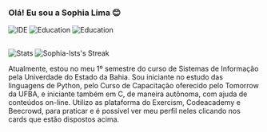 ### Olá! Eu sou a Sophia Lima 😊


![IDE](https://img.shields.io/badge/Colab-F9AB00?style=for-the-badge&logo=googlecolab&color=525252) ![Education](https://img.shields.io/badge/Exercism-009CAB?style=for-the-badge&logo=exercism&logoColor=white) ![Education](https://img.shields.io/badge/Codecademy-FFF0E5?style=for-the-badge&logo=codecademy&logoColor=303347) 

##

![Stats](https://github-readme-stats.vercel.app/api?username=sophia-lsts&show_icons=true&theme=dark) ![Sophia-lsts's Streak](https://github-readme-streak-stats.herokuapp.com/?user=Sophia-lsts&theme=dark&hide_border=false)


Atualmente, estou no meu 1º semestre do curso de Sistemas de Informação pela Univerdade do Estado da Bahia. Sou iniciante no estudo das linguagens de Python, pelo Curso de Capacitação oferecido pelo Tomorrow da UFBA, e iniciante também em C, de maneira autônoma, com ajuda de conteúdos on-line. Utilizo as plataforma do Exercism, Codeacademy e Beecrowd, para praticar e é possível ver meu perfil neles clicando nos cards que estão dispostos acima.

##


